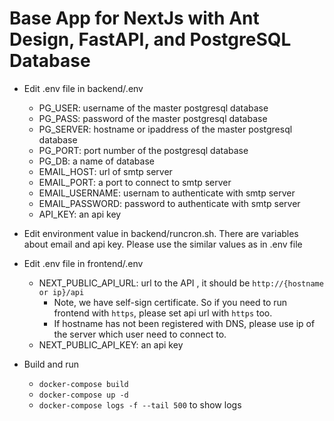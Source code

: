 # Base App for NextJs with Ant Design, FastAPI, and PostgreSQL Database

- Edit .env file in backend/.env
  - PG_USER: username of the master postgresql database
  - PG_PASS: password of the master postgresql database
  - PG_SERVER: hostname or ipaddress of the master postgresql database
  - PG_PORT: port number of the postgresql database
  - PG_DB: a name of database
  - EMAIL_HOST: url of smtp server
  - EMAIL_PORT: a port to connect to smtp server
  - EMAIL_USERNAME: usernam to authenticate with smtp server
  - EMAIL_PASSWORD: password to authenticate with smtp server
  - API_KEY: an api key
- Edit environment value in backend/runcron.sh. There are variables about email and api key. Please use the similar values as in .env file

- Edit .env file in frontend/.env

  - NEXT_PUBLIC_API_URL: url to the API , it should be `http://{hostname or ip}/api`
    - Note, we have self-sign certificate. So if you need to run frontend with `https`, please set api url with `https` too.
    - If hostname has not been registered with DNS, please use ip of the server which user need to connect to.
  - NEXT_PUBLIC_API_KEY: an api key

- Build and run
  - `docker-compose build`
  - `docker-compose up -d`
  - `docker-compose logs -f --tail 500` to show logs
